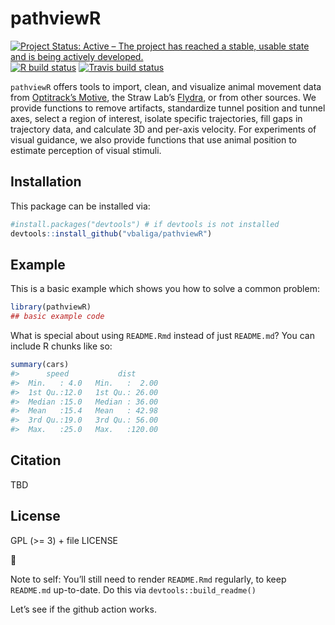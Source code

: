 
<!-- README.md is generated from README.Rmd. Please edit that file -->

# pathviewR

<!-- badges: start -->

[![Project Status: Active – The project has reached a stable, usable
state and is being actively
developed.](https://www.repostatus.org/badges/latest/active.svg)](https://www.repostatus.org/#active)
[![R build
status](https://github.com/vbaliga/pathviewR/workflows/R-CMD-check/badge.svg)](https://github.com/vbaliga/pathviewR/actions)
[![Travis build
status](https://travis-ci.org/vbaliga/pathviewR.svg?branch=master)](https://travis-ci.org/vbaliga/pathviewR)
<!-- badges: end -->

`pathviewR` offers tools to import, clean, and visualize animal movement
data from [Optitrack’s Motive](https://optitrack.com/products/motive/),
the Straw Lab’s [Flydra](https://github.com/strawlab/flydra), or from
other sources. We provide functions to remove artifacts, standardize
tunnel position and tunnel axes, select a region of interest, isolate
specific trajectories, fill gaps in trajectory data, and calculate 3D
and per-axis velocity. For experiments of visual guidance, we also
provide functions that use animal position to estimate perception of
visual stimuli.

## Installation

This package can be installed via:

``` r
#install.packages("devtools") # if devtools is not installed
devtools::install_github("vbaliga/pathviewR")
```

## Example

This is a basic example which shows you how to solve a common problem:

``` r
library(pathviewR)
## basic example code
```

What is special about using `README.Rmd` instead of just `README.md`?
You can include R chunks like so:

``` r
summary(cars)
#>      speed           dist       
#>  Min.   : 4.0   Min.   :  2.00  
#>  1st Qu.:12.0   1st Qu.: 26.00  
#>  Median :15.0   Median : 36.00  
#>  Mean   :15.4   Mean   : 42.98  
#>  3rd Qu.:19.0   3rd Qu.: 56.00  
#>  Max.   :25.0   Max.   :120.00
```

## Citation

TBD

## License

GPL (\>= 3) + file LICENSE

🐢

Note to self: You’ll still need to render `README.Rmd` regularly, to
keep `README.md` up-to-date. Do this via `devtools::build_readme()`

Let’s see if the github action works.
